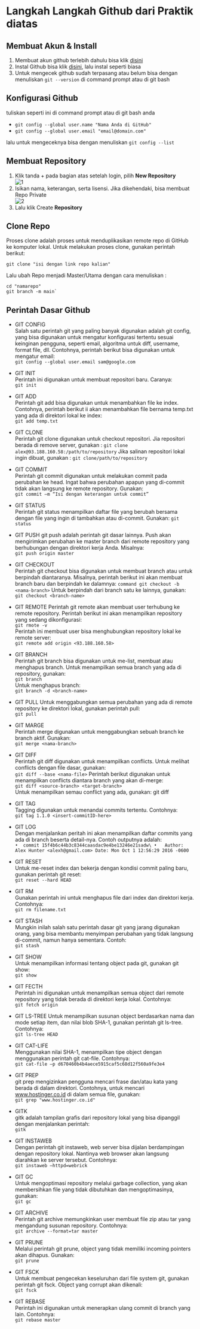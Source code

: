 # Langkah Langkah Github dari Praktik diatas

## Membuat Akun & Install
1. Membuat akun github terlebih dahulu bisa klik [disini](https://www.google.com/url?sa=t&rct=j&q=&esrc=s&source=web&cd=&cad=rja&uact=8&ved=2ahUKEwj7hZaIu63zAhXE8HMBHZEgChUQFnoECAsQAQ&url=https%3A%2F%2Fgithub.com%2Fsignup&usg=AOvVaw0a6qEmIZVdziwPUb-hFApr)
2. Instal Github bisa klik [disini](https://git-scm.com/downloads), lalu instal seperti biasa
3. Untuk mengecek github sudah terpasang atau belum bisa dengan menuliskan `git --version` di command prompt atau di git bash

## Konfigurasi Github
tuliskan seperti ini di command prompt atau di git bash anda

* `git config --global user.name "Nama Anda di GitHub"`
* `git config --global user.email "email@domain.com"`

lalu untuk mengeceknya bisa dengan menuliskan    `git config --list`

## Membuat Repository
1. Klik tanda + pada bagian atas setelah login, pilih **New Repository**\
![1](/img/1.png)
2. Isikan nama, keterangan, serta lisensi. Jika dikehendaki, bisa membuat Repo Private\
![2](/img/1.2.png)
3. Lalu klik Create **Repository**

## Clone Repo
Proses clone adalah proses untuk menduplikasikan remote repo di GitHub ke komputer lokal. Untuk melakukan proses clone, gunakan perintah berikut:

`git clone "isi dengan link repo kalian"`

Lalu ubah Repo menjadi Master/Utama dengan cara menuliskan :
```
cd "namarepo"
git branch -m main`
```
## Perintah Dasar Github
* GIT CONFIG\
Salah satu perintah git yang paling banyak digunakan adalah git config, yang bisa digunakan untuk mengatur konfigurasi tertentu sesuai keinginan pengguna, seperti email, algoritma untuk diff, username, format file, dll. Contohnya, perintah berikut bisa digunakan untuk mengatur email:\
`git config --global user.email sam@google.com`

* GIT INIT\
Perintah ini digunakan untuk membuat repositori baru. Caranya:\
`git init`

* GIT ADD\
Perintah git add bisa digunakan untuk menambahkan file ke index. Contohnya, perintah berikut ii akan menambahkan file bernama temp.txt yang ada di direktori lokal ke index:\
`git add temp.txt`

* GIT CLONE\
Perintah git clone digunakan untuk checkout repositori. Jia repositori berada di remove server, gunakan : `git clone alex@93.188.160.58:/path/to/repository`
Jika salinan repositori lokal ingin dibuat, gunakan : `git clone/path/to/repository` 

* GIT COMMIT\
Perintah git commit digunakan untuk melakukan commit pada perubahan ke head. Ingat bahwa perubahan apapun yang di-commit tidak akan langsung ke remote repository. Gunakan:\
`git commit –m “Isi dengan keterangan untuk commit”`

* GIT STATUS\
Perintah git status menampilkan daftar file yang berubah bersama dengan file yang ingin di tambahkan atau di-commit. Gunakan: `git status`

* GIT PUSH
git push adalah perintah git dasar lainnya. Push akan mengirimkan perubahan ke master branch dari remote repository yang berhubungan dengan direktori kerja Anda. Misalnya:\
`git push origin master`

* GIT CHECKOUT\
Perintah git checkout bisa digunakan untuk membuat branch atau untuk berpindah diantaranya. Misalnya, perintah berikut ini akan membuat branch baru dan berpindah ke dalamnya: `command git checkout -b <nama-branch>`
Untuk berpindah dari branch satu ke lainnya, gunakan: \
`git checkout <branch-name>`

* GIT REMOTE
Perintah git remote akan membuat user terhubung ke remote repository. Perintah berikut ini akan menampilkan repository yang sedang dikonfigurasi:\
`git rmote -v` \
Perintah ini membuat user bisa menghubungkan repository lokal ke remote server:\
`git remote add origin <93.188.160.58>`

* GIT BRANCH\
Perintah git branch bisa digunakan untuk me-list, membuat atau menghapus branch. Untuk menampilkan semua branch yang ada di repository, gunakan:\
`git branch` \
Untuk menghapus branch: \
`git branch -d <branch-name>`

* GIT PULL
Untuk menggabungkan semua perubahan yang ada di remote repository ke direktori lokal, gunakan perintah pull: \
`git pull`

* GIT MARGE\
Perintah merge digunakan untuk menggabungkan sebuah branch ke branch aktif. Gunakan:\
`git merge <nama-branch>`

* GIT DIFF\
Perintah git diff digunakan untuk menampilkan conflicts. Untuk melihat conflicts dengan file dasar, gunakan:\
`git diff --base <nama-file>`
Perintah berikut digunakan untuk menampilkan conflicts diantara branch yang akan di-merge:\
`git diff <source-branch> <target-branch>`\
Untuk menampilkan semau conflict yang ada, gunakan:
git diff
* GIT TAG \
Tagging digunakan untuk menandai commits tertentu. Contohnya: \
`git tag 1.1.0 <insert-commitID-here>`

* GIT LOG\
Dengan menjalankan peritah ini akan menampilkan daftar commits yang ada di branch beserta detail-nya. Contoh outputnya adalah:\
`•	commit 15f4b6c44b3c8344caasdac9e4be13246e21sadw\
•	Author: Alex Hunter <alexh@gmail.com>
Date: Mon Oct 1 12:56:29 2016 -0600`
* GIT RESET\
Untuk me-reset index dan bekerja dengan kondisi commit paling baru, gunakan perintah git reset:\
`git reset --hard HEAD`

* GIT RM\
Gunakan perintah ini untuk menghapus file dari index dan direktori kerja. Contohnya:\
`git rm filename.txt`

* GIT STASH\
Mungkin inilah salah satu perintah dasar git yang jarang digunakan orang, yang bisa membantu menyimpan perubahan yang tidak langsung di-commit, namun hanya sementara. Contoh:\
`git stash`

* GIT SHOW\
Untuk menampilkan informasi tentang object pada git, gunakan git show:\
`git show`

* GIT FECTH\
Perintah ini digunakan untuk menampilkan semua object dari remote repository yang tidak berada di direktori kerja lokal. Contohnya:\
`git fetch origin`

* GIT LS-TREE
Untuk menampilkan susunan object berdasarkan nama dan mode setiap item, dan nilai blob SHA-1, gunakan perintah git ls-tree. Contohnya:\
`git ls-tree HEAD`

* GIT CAT-LIFE\
Menggunakan nilai SHA-1, menampilkan tipe object dengan menggunakan perintah git cat-file. Contohnya:\
`git cat-file –p d670460b4b4aece5915caf5c68d12f560a9fe3e4`

* GIT PREP\
git prep mengizinkan pengguna mencari frase dan/atau kata yang berada di dalam direktori. Contohnya, untuk mencari www.hostinger.co.id di dalam semua file, gunakan:\
`git grep "www.hostinger.co.id"`

* GITK\
gitk adalah tampilan grafis dari repository lokal yang bisa dipanggil dengan menjalankan perintah:\
`gitk`

* GIT INSTAWEB\
Dengan perintah git instaweb, web server bisa dijalan berdampingan dengan repository lokal. Nantinya web browser akan langsung diarahkan ke server tersebut. Contohnya:\
`git instaweb –httpd=webrick`

* GIT GC\
Untuk mengoptimasi repository melalui garbage collection, yang akan membersihkan file yang tidak dibutuhkan dan mengoptimasinya, gunakan:\
`git gc`

* GIT ARCHIVE\
Perintah git archive memungkinkan user membuat file zip atau tar yang mengandung susunan repository. Contohnya:\
`git archive --format=tar master`

* GIT PRUNE\
Melalui perintah git prune, object yang tidak memiliki incoming pointers akan dihapus. Gunakan:\
`git prune`

* GIT FSCK\
Untuk membuat pengecekan keseluruhan dari file system git, gunakan perintah git fsck. Object yang corrupt akan dikenali:\
`git fsck`

* GIT REBASE\
Perintah ini digunakan untuk menerapkan ulang commit di branch yang lain. Contohnya:\
`git rebase master`
